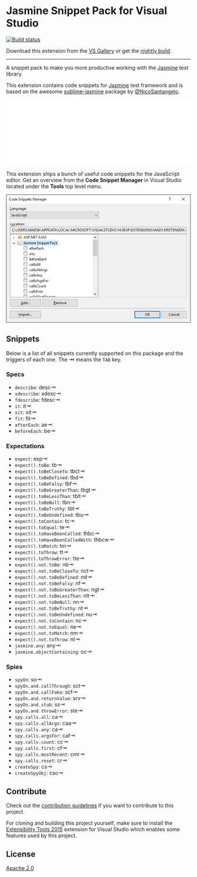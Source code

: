 ﻿# Jasmine Snippet Pack for Visual Studio

[![Build status](https://ci.appveyor.com/api/projects/status/ws4nxf1ypue4xwy3?svg=true)](https://ci.appveyor.com/project/madskristensen/jasminesnippetpack)

Download this extension from the
[VS Gallery](https://visualstudiogallery.msdn.microsoft.com/5d11e28f-0f7c-4f6e-ae50-699fcd5a3500)
or get the
[nightly build](http://vsixgallery.com/extension/4b57f448-ba2e-4404-a0f7-ab1fac14daba/).

-----------------------------------------

A snippet pack to make you more productive working with the
[Jasmine][jasmine] test library. 

This extension contains code snippets for [Jasmine][jasmine] test framework and is based on the awesome [sublime-jasmine][sublime-jusmine] package by [@NicoSantangelo][NicoSantangelo].

![Snippets demo](art/animation.gif)

This extension ships a bunch of useful code snippets for
the JavaScript editor. Get an overview from the
**Code Snippet Manager** in Visual Studio located under
the **Tools** top level menu.

![Snippet manager](art/snippet-manager.png)

## Snippets

Below is a list of all snippets currently supported on this
package and the triggers of each one. The **⇥** means the
`TAB` key.

### Specs
- `describe`: desc⇥
- `xdescribe`: xdesc⇥
- `fdescribe`: fdesc⇥
- `it`: it⇥
- `xit`: xit⇥
- `fit`: fit⇥
- `afterEach`: ae⇥
- `beforeEach`: be⇥

### Expectations
- `expect`: exp⇥
- `expect().toBe`: tb⇥
- `expect().toBeCloseTo`: tbct⇥
- `expect().toBeDefined`: tbd⇥
- `expect().toBeFalsy`: tbf⇥
- `expect().toBeGreaterThan`: tbgt⇥
- `expect().toBeLessThan`: tblt⇥
- `expect().toBeNull`: tbn⇥
- `expect().toBeTruthy`: tbt⇥
- `expect().toBeUndefined`: tbu⇥
- `expect().toContain`: tc⇥
- `expect().toEqual`: te⇥
- `expect().toHaveBeenCalled`: thbc⇥
- `expect().toHaveBeenCalledWith`: thbcw⇥
- `expect().toMatch`: tm⇥
- `expect().toThrow`: tt⇥
- `expect().toThrowError`: tte⇥
- `expect().not.toBe`: nb⇥
- `expect().not.toBeCloseTo`: nct⇥
- `expect().not.toBeDefined`: nd⇥
- `expect().not.toBeFalsy`: nf⇥
- `expect().not.toBeGreaterThan`: ngt⇥
- `expect().not.toBeLessThan`: nlt⇥
- `expect().not.toBeNull`: nn⇥
- `expect().not.toBeTruthy`: nt⇥
- `expect().not.toBeUndefined`: nu⇥
- `expect().not.toContain`: nc⇥
- `expect().not.toEqual`: ne⇥
- `expect().not.toMatch`: nm⇥
- `expect().not.toThrow`: nt⇥
- `jasmine.any`: any⇥
- `jasmine.objectContaining`: oc⇥

### Spies
- `spyOn`: so⇥
- `spyOn.and.callThrough`: sct⇥
- `spyOn.and.callFake`: scf⇥
- `spyOn.and.returnValue`: srv⇥
- `spyOn.and.stub`: ss⇥
- `spyOn.and.throwError`: ste⇥
- `spy.calls.all`: ca⇥
- `spy.calls.allArgs`: caa⇥
- `spy.calls.any`: ca⇥
- `spy.calls.argsFor`: caf⇥
- `spy.calls.count`: cc⇥
- `spy.calls.first`: cf⇥
- `spy.calls.mostRecent`: cmr⇥
- `spy.calls.reset`: cr⇥
- `createSpy`: cs⇥
- `createSpyObj`: cso⇥

## Contribute
Check out the [contribution guidelines](.github/CONTRIBUTING.md)
if you want to contribute to this project.

For cloning and building this project yourself, make sure
to install the
[Extensibility Tools 2015](https://visualstudiogallery.msdn.microsoft.com/ab39a092-1343-46e2-b0f1-6a3f91155aa6)
extension for Visual Studio which enables some features
used by this project.

## License
[Apache 2.0](LICENSE)

[jasmine]: http://jasmine.github.io
[sublime-jusmine]: https://github.com/NicoSantangelo/sublime-jasmine
[NicoSantangelo]: https://github.com/NicoSantangelo